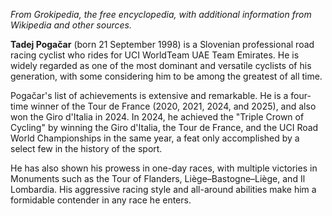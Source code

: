 *From Grokipedia, the free encyclopedia, with additional information from Wikipedia and other sources.*

**Tadej Pogačar** (born 21 September 1998) is a Slovenian professional road racing cyclist who rides for UCI WorldTeam UAE Team Emirates. He is widely regarded as one of the most dominant and versatile cyclists of his generation, with some considering him to be among the greatest of all time.

Pogačar's list of achievements is extensive and remarkable. He is a four-time winner of the Tour de France (2020, 2021, 2024, and 2025), and also won the Giro d'Italia in 2024. In 2024, he achieved the "Triple Crown of Cycling" by winning the Giro d'Italia, the Tour de France, and the UCI Road World Championships in the same year, a feat only accomplished by a select few in the history of the sport.

He has also shown his prowess in one-day races, with multiple victories in Monuments such as the Tour of Flanders, Liège–Bastogne–Liège, and Il Lombardia. His aggressive racing style and all-around abilities make him a formidable contender in any race he enters.

